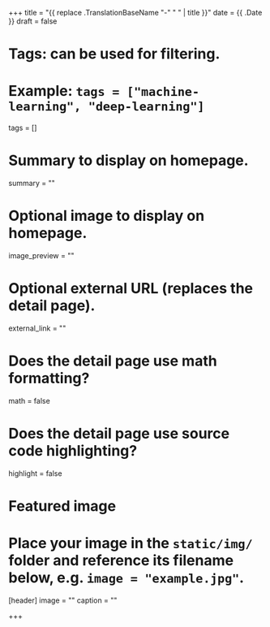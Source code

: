 +++
title = "{{ replace .TranslationBaseName "-" " " | title }}"
date = {{ .Date }}
draft = false

# Tags: can be used for filtering.
# Example: `tags = ["machine-learning", "deep-learning"]`
tags = []

# Summary to display on homepage.
summary = ""

# Optional image to display on homepage.
image_preview = ""

# Optional external URL (replaces the detail page).
external_link = ""

# Does the detail page use math formatting?
math = false

# Does the detail page use source code highlighting?
highlight = false

# Featured image
# Place your image in the `static/img/` folder and reference its filename below, e.g. `image = "example.jpg"`.
[header]
image = ""
caption = ""

+++
